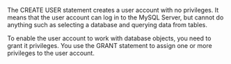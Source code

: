 The CREATE USER statement creates a user account with no privileges. It means that the user account can log in to the MySQL Server, but cannot do anything such as selecting a database and querying data from tables.

To enable the user account to work with database objects, you need to grant it privileges. You use the GRANT statement to assign one or more privileges to the user account.
